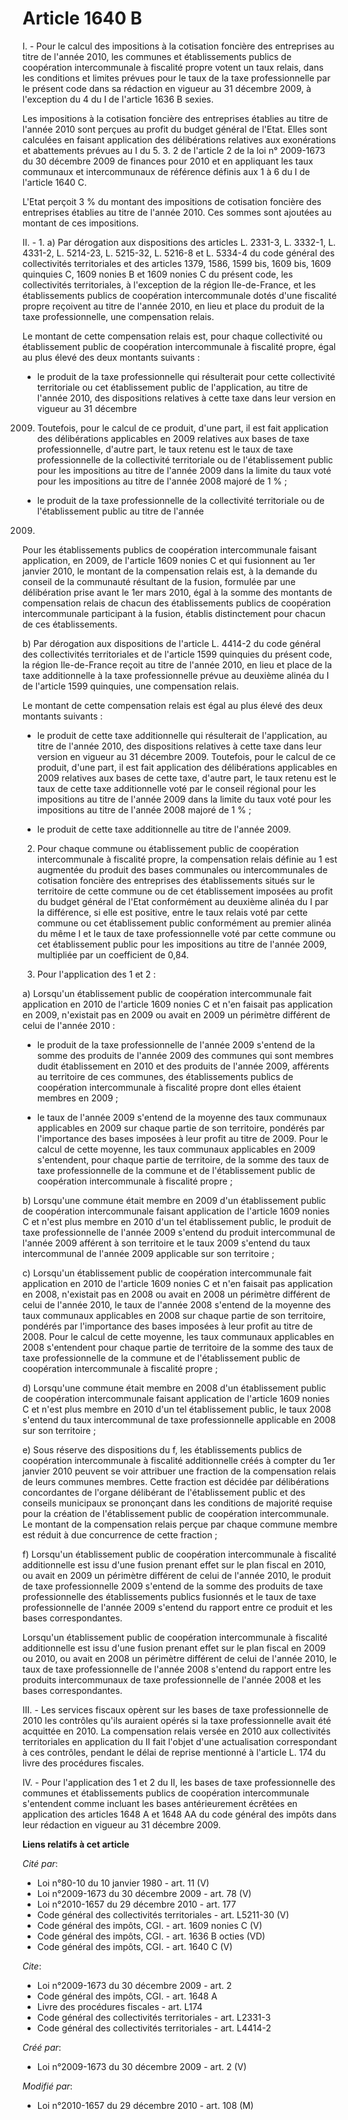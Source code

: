 # Article 1640 B

I. - Pour le calcul des impositions à la cotisation foncière des entreprises au titre de l'année 2010, les communes et
établissements publics de coopération intercommunale à fiscalité propre votent un taux relais, dans les conditions et limites
prévues pour le taux de la taxe professionnelle par le présent code dans sa rédaction en vigueur au 31 décembre 2009, à
l'exception du 4 du I de l'article 1636 B sexies. 

Les impositions à la cotisation foncière des entreprises établies au titre de l'année 2010 sont perçues au profit du budget
général de l'Etat. Elles sont calculées en faisant application des délibérations relatives aux exonérations et abattements
prévues au I du 5. 3. 2 de l'article 2 de la loi n° 2009-1673 du 30 décembre 2009 de finances pour 2010 et en appliquant les
taux communaux et intercommunaux de référence définis aux 1 à 6 du I de l'article 1640 C. 

L'Etat perçoit 3 % du montant des impositions de cotisation foncière des entreprises établies au titre de l'année 2010. Ces
sommes sont ajoutées au montant de ces impositions.

II. - 1. a) Par dérogation aux dispositions des articles L. 2331-3, L. 3332-1, L. 4331-2, L. 5214-23, L. 5215-32, L. 5216-8
et L. 5334-4 du code général des collectivités territoriales et des articles 1379, 1586, 1599 bis, 1609 bis, 1609 quinquies
C, 1609 nonies B et 1609 nonies C du présent code, les collectivités territoriales, à l'exception de la région Ile-de-France,
et les établissements publics de coopération intercommunale dotés d'une fiscalité propre reçoivent au titre de l'année 2010,
en lieu et place du produit de la taxe professionnelle, une compensation relais. 

Le montant de cette compensation relais est, pour chaque collectivité ou établissement public de coopération intercommunale à
fiscalité propre, égal au plus élevé des deux montants suivants : 

- le produit de la taxe professionnelle qui résulterait pour cette collectivité territoriale ou cet établissement public de
l'application, au titre de l'année 2010, des dispositions relatives à cette taxe dans leur version en vigueur au 31 décembre
2009. Toutefois, pour le calcul de ce produit, d'une part, il est fait application des délibérations applicables en 2009
relatives aux bases de taxe professionnelle, d'autre part, le taux retenu est le taux de taxe professionnelle de la
collectivité territoriale ou de l'établissement public pour les impositions au titre de l'année 2009 dans la limite du taux
voté pour les impositions au titre de l'année 2008 majoré de 1 % ;

- le produit de la taxe professionnelle de la collectivité territoriale ou de l'établissement public au titre de l'année
2009.

Pour les établissements publics de coopération intercommunale faisant application, en 2009, de l'article 1609 nonies C et qui
fusionnent au 1er janvier 2010, le montant de la compensation relais est, à la demande du conseil de la communauté résultant
de la fusion, formulée par une délibération prise avant le 1er mars 2010, égal à la somme des montants de compensation relais
de chacun des établissements publics de coopération intercommunale participant à la fusion, établis distinctement pour chacun
de ces établissements. 

b) Par dérogation aux dispositions de l'article L. 4414-2 du code général des collectivités territoriales et de l'article
1599 quinquies du présent code, la région Ile-de-France reçoit au titre de l'année 2010, en lieu et place de la taxe
additionnelle à la taxe professionnelle prévue au deuxième alinéa du I de l'article 1599 quinquies, une compensation relais. 

Le montant de cette compensation relais est égal au plus élevé des deux montants suivants : 

- le produit de cette taxe additionnelle qui résulterait de l'application, au titre de l'année 2010, des dispositions
relatives à cette taxe dans leur version en vigueur au 31 décembre 2009. Toutefois, pour le calcul de ce produit, d'une part,
il est fait application des délibérations applicables en 2009 relatives aux bases de cette taxe, d'autre part, le taux retenu
est le taux de cette taxe additionnelle voté par le conseil régional pour les impositions au titre de l'année 2009 dans la
limite du taux voté pour les impositions au titre de l'année 2008 majoré de 1 % ;

- le produit de cette taxe additionnelle au titre de l'année 2009.

2. Pour chaque commune ou établissement public de coopération intercommunale à fiscalité propre, la compensation relais
définie au 1 est augmentée du produit des bases communales ou intercommunales de cotisation foncière des entreprises des
établissements situés sur le territoire de cette commune ou de cet établissement imposées au profit du budget général de
l'Etat conformément au deuxième alinéa du I par la différence, si elle est positive, entre le taux relais voté par cette
commune ou cet établissement public conformément au premier alinéa du même I et le taux de taxe professionnelle voté par
cette commune ou cet établissement public pour les impositions au titre de l'année 2009, multipliée par un coefficient de
0,84.

3. Pour l'application des 1 et 2 :

a) Lorsqu'un établissement public de coopération intercommunale fait application en 2010 de l'article 1609 nonies C et n'en
faisait pas application en 2009, n'existait pas en 2009 ou avait en 2009 un périmètre différent de celui de l'année 2010 :

- le produit de la taxe professionnelle de l'année 2009 s'entend de la somme des produits de l'année 2009 des communes qui
sont membres dudit établissement en 2010 et des produits de l'année 2009, afférents au territoire de ces communes, des
établissements publics de coopération intercommunale à fiscalité propre dont elles étaient membres en 2009  ;

- le taux de l'année 2009 s'entend de la moyenne des taux communaux applicables en 2009 sur chaque partie de son territoire,
pondérés par l'importance des bases imposées à leur profit au titre de 2009. Pour le calcul de cette moyenne, les taux
communaux applicables en 2009 s'entendent, pour chaque partie de territoire, de la somme des taux de taxe professionnelle de
la commune et de l'établissement public de coopération intercommunale à fiscalité propre  ;

b) Lorsqu'une commune était membre en 2009 d'un établissement public de coopération intercommunale faisant application de
l'article 1609 nonies C et n'est plus membre en 2010 d'un tel établissement public, le produit de taxe professionnelle de
l'année 2009 s'entend du produit intercommunal de l'année 2009 afférent à son territoire et le taux 2009 s'entend du taux
intercommunal de l'année 2009 applicable sur son territoire ;

c) Lorsqu'un établissement public de coopération intercommunale fait application en 2010 de l'article 1609 nonies C et n'en
faisait pas application en 2008, n'existait pas en 2008 ou avait en 2008 un périmètre différent de celui de l'année 2010, le
taux de l'année 2008 s'entend de la moyenne des taux communaux applicables en 2008 sur chaque partie de son territoire,
pondérés par l'importance des bases imposées à leur profit au titre de 2008. Pour le calcul de cette moyenne, les taux
communaux applicables en 2008 s'entendent pour chaque partie de territoire de la somme des taux de taxe professionnelle de la
commune et de l'établissement public de coopération intercommunale à fiscalité propre  ;

d) Lorsqu'une commune était membre en 2008 d'un établissement public de coopération intercommunale faisant application de
l'article 1609 nonies C et n'est plus membre en 2010 d'un tel établissement public, le taux 2008 s'entend du taux
intercommunal de taxe professionnelle applicable en 2008 sur son territoire ;

e) Sous réserve des dispositions du f, les établissements publics de coopération intercommunale à fiscalité additionnelle
créés à compter du 1er janvier 2010 peuvent se voir attribuer une fraction de la compensation relais de leurs communes
membres. Cette fraction est décidée par délibérations concordantes de l'organe délibérant de l'établissement public et des
conseils municipaux se prononçant dans les conditions de majorité requise pour la création de l'établissement public de
coopération intercommunale. Le montant de la compensation relais perçue par chaque commune membre est réduit à due
concurrence de cette fraction ;

f) Lorsqu'un établissement public de coopération intercommunale à fiscalité additionnelle est issu d'une fusion prenant effet
sur le plan fiscal en 2010, ou avait en 2009 un périmètre différent de celui de l'année 2010, le produit de taxe
professionnelle 2009 s'entend de la somme des produits de taxe professionnelle des établissements publics fusionnés et le
taux de taxe professionnelle de l'année 2009 s'entend du rapport entre ce produit et les bases correspondantes.

Lorsqu'un établissement public de coopération intercommunale à fiscalité additionnelle est issu d'une fusion prenant effet
sur le plan fiscal en 2009 ou 2010, ou avait en 2008 un périmètre différent de celui de l'année 2010, le taux de taxe
professionnelle de l'année 2008 s'entend du rapport entre les produits intercommunaux de taxe professionnelle de l'année 2008
et les bases correspondantes.

III. - Les services fiscaux opèrent sur les bases de taxe professionnelle de 2010 les contrôles qu'ils auraient opérés si la
taxe professionnelle avait été acquittée en 2010. La compensation relais versée en 2010 aux collectivités territoriales en
application du II fait l'objet d'une actualisation correspondant à ces contrôles, pendant le délai de reprise mentionné à
l'article L. 174 du livre des procédures fiscales. 

IV. - Pour l'application des 1 et 2 du II, les bases de taxe professionnelle des communes et établissements publics de
coopération intercommunale s'entendent comme incluant les bases antérieurement écrêtées en application des articles 1648 A et
1648 AA du code général des impôts dans leur rédaction en vigueur au 31 décembre 2009.

**Liens relatifs à cet article**

_Cité par_:

  - Loi n°80-10 du 10 janvier 1980 - art. 11 (V)
  - Loi n°2009-1673 du 30 décembre 2009 - art. 78 (V)
  - Loi n°2010-1657 du 29 décembre 2010 - art. 177
  - Code général des collectivités territoriales - art. L5211-30 (V)
  - Code général des impôts, CGI. - art. 1609 nonies C (V)
  - Code général des impôts, CGI. - art. 1636 B octies (VD)
  - Code général des impôts, CGI. - art. 1640 C (V)

_Cite_:

  - Loi n°2009-1673 du 30 décembre 2009 - art. 2
  - Code général des impôts, CGI. - art. 1648 A
  - Livre des procédures fiscales - art. L174
  - Code général des collectivités territoriales - art. L2331-3
  - Code général des collectivités territoriales - art. L4414-2

_Créé par_:

  - Loi n°2009-1673 du 30 décembre 2009 - art. 2 (V)

_Modifié par_:

  - Loi n°2010-1657 du 29 décembre 2010 - art. 108 (M)

